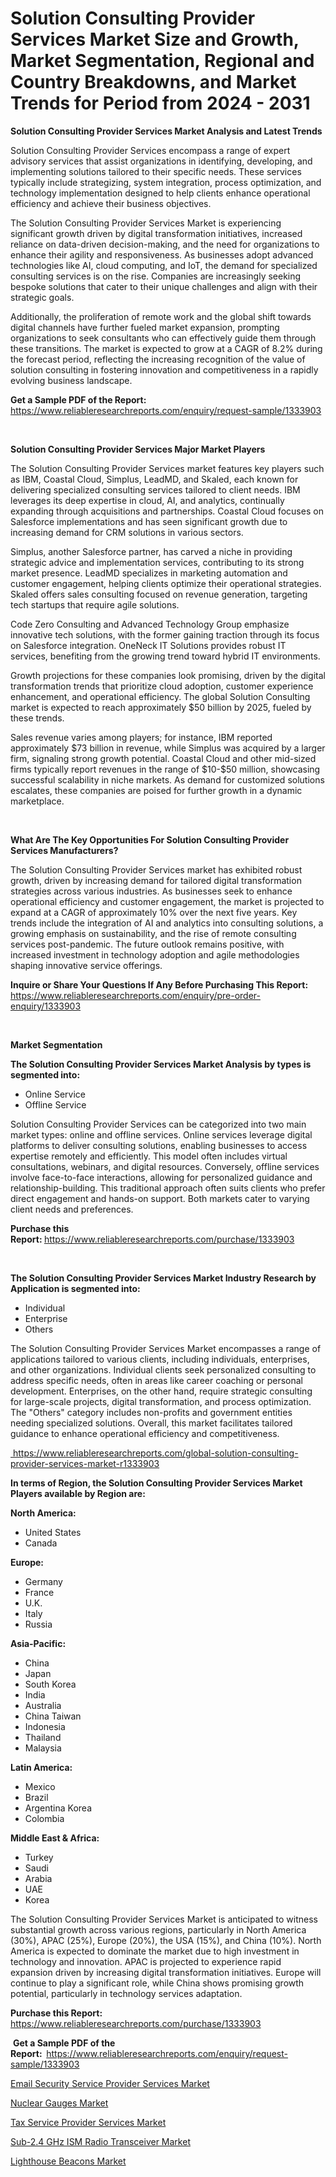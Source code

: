 <p><h1>Solution Consulting Provider Services Market Size and Growth, Market Segmentation, Regional and Country Breakdowns, and Market Trends for Period from 2024 -  2031</h1></p><p><strong>Solution Consulting Provider Services Market Analysis and Latest Trends</strong></p>
<p><p>Solution Consulting Provider Services encompass a range of expert advisory services that assist organizations in identifying, developing, and implementing solutions tailored to their specific needs. These services typically include strategizing, system integration, process optimization, and technology implementation designed to help clients enhance operational efficiency and achieve their business objectives.</p><p>The Solution Consulting Provider Services Market is experiencing significant growth driven by digital transformation initiatives, increased reliance on data-driven decision-making, and the need for organizations to enhance their agility and responsiveness. As businesses adopt advanced technologies like AI, cloud computing, and IoT, the demand for specialized consulting services is on the rise. Companies are increasingly seeking bespoke solutions that cater to their unique challenges and align with their strategic goals.</p><p>Additionally, the proliferation of remote work and the global shift towards digital channels have further fueled market expansion, prompting organizations to seek consultants who can effectively guide them through these transitions. The market is expected to grow at a CAGR of 8.2% during the forecast period, reflecting the increasing recognition of the value of solution consulting in fostering innovation and competitiveness in a rapidly evolving business landscape.</p></p>
<p><strong>Get a Sample PDF of the Report:&nbsp;</strong> <a href="https://www.reliableresearchreports.com/enquiry/request-sample/1333903?utm_campaign=36&utm_medium=2&utm_source=Github&utm_content=ia&utm_term=01102024&utm_id=solution-consulting-provider-services">https://www.reliableresearchreports.com/enquiry/request-sample/1333903</a></p>
<p>&nbsp;</p>
<p><strong>Solution Consulting Provider Services Major Market Players</strong></p>
<p><p>The Solution Consulting Provider Services market features key players such as IBM, Coastal Cloud, Simplus, LeadMD, and Skaled, each known for delivering specialized consulting services tailored to client needs. IBM leverages its deep expertise in cloud, AI, and analytics, continually expanding through acquisitions and partnerships. Coastal Cloud focuses on Salesforce implementations and has seen significant growth due to increasing demand for CRM solutions in various sectors.</p><p>Simplus, another Salesforce partner, has carved a niche in providing strategic advice and implementation services, contributing to its strong market presence. LeadMD specializes in marketing automation and customer engagement, helping clients optimize their operational strategies. Skaled offers sales consulting focused on revenue generation, targeting tech startups that require agile solutions.</p><p>Code Zero Consulting and Advanced Technology Group emphasize innovative tech solutions, with the former gaining traction through its focus on Salesforce integration. OneNeck IT Solutions provides robust IT services, benefiting from the growing trend toward hybrid IT environments.</p><p>Growth projections for these companies look promising, driven by the digital transformation trends that prioritize cloud adoption, customer experience enhancement, and operational efficiency. The global Solution Consulting market is expected to reach approximately $50 billion by 2025, fueled by these trends.</p><p>Sales revenue varies among players; for instance, IBM reported approximately $73 billion in revenue, while Simplus was acquired by a larger firm, signaling strong growth potential. Coastal Cloud and other mid-sized firms typically report revenues in the range of $10-$50 million, showcasing successful scalability in niche markets. As demand for customized solutions escalates, these companies are poised for further growth in a dynamic marketplace.</p></p>
<p>&nbsp;</p>
<p><strong>What Are The Key Opportunities For Solution Consulting Provider Services Manufacturers?</strong></p>
<p><p>The Solution Consulting Provider Services market has exhibited robust growth, driven by increasing demand for tailored digital transformation strategies across various industries. As businesses seek to enhance operational efficiency and customer engagement, the market is projected to expand at a CAGR of approximately 10% over the next five years. Key trends include the integration of AI and analytics into consulting solutions, a growing emphasis on sustainability, and the rise of remote consulting services post-pandemic. The future outlook remains positive, with increased investment in technology adoption and agile methodologies shaping innovative service offerings.</p></p>
<p><strong>Inquire or Share Your Questions If Any Before Purchasing This Report:</strong> <a href="https://www.reliableresearchreports.com/enquiry/pre-order-enquiry/1333903?utm_campaign=36&utm_medium=2&utm_source=Github&utm_content=ia&utm_term=01102024&utm_id=solution-consulting-provider-services">https://www.reliableresearchreports.com/enquiry/pre-order-enquiry/1333903</a></p>
<p>&nbsp;</p>
<p><strong>Market Segmentation</strong></p>
<p><strong>The Solution Consulting Provider Services Market Analysis by types is segmented into:</strong></p>
<p><ul><li>Online Service</li><li>Offline Service</li></ul></p>
<p><p>Solution Consulting Provider Services can be categorized into two main market types: online and offline services. Online services leverage digital platforms to deliver consulting solutions, enabling businesses to access expertise remotely and efficiently. This model often includes virtual consultations, webinars, and digital resources. Conversely, offline services involve face-to-face interactions, allowing for personalized guidance and relationship-building. This traditional approach often suits clients who prefer direct engagement and hands-on support. Both markets cater to varying client needs and preferences.</p></p>
<p><strong>Purchase this Report:&nbsp;</strong><a href="https://www.reliableresearchreports.com/purchase/1333903?utm_campaign=36&utm_medium=2&utm_source=Github&utm_content=ia&utm_term=01102024&utm_id=solution-consulting-provider-services">https://www.reliableresearchreports.com/purchase/1333903</a></p>
<p>&nbsp;</p>
<p><strong>The Solution Consulting Provider Services Market Industry Research by Application is segmented into:</strong></p>
<p><ul><li>Individual</li><li>Enterprise</li><li>Others</li></ul></p>
<p><p>The Solution Consulting Provider Services Market encompasses a range of applications tailored to various clients, including individuals, enterprises, and other organizations. Individual clients seek personalized consulting to address specific needs, often in areas like career coaching or personal development. Enterprises, on the other hand, require strategic consulting for large-scale projects, digital transformation, and process optimization. The "Others" category includes non-profits and government entities needing specialized solutions. Overall, this market facilitates tailored guidance to enhance operational efficiency and competitiveness.</p></p>
<p><a href="https://www.reliableresearchreports.com/global-solution-consulting-provider-services-market-r1333903?utm_campaign=36&utm_medium=2&utm_source=Github&utm_content=ia&utm_term=01102024&utm_id=solution-consulting-provider-services">&nbsp;https://www.reliableresearchreports.com/global-solution-consulting-provider-services-market-r1333903</a></p>
<p><strong>In terms of Region, the Solution Consulting Provider Services Market Players available by Region are:</strong></p>
<p>
    <p> <strong> North America: </strong>
        <ul>
            <li>United States</li>
            <li>Canada</li>
        </ul>
        </p> 
    <p> <strong> Europe: </strong>
        <ul>
            <li>Germany</li>
            <li>France</li>
            <li>U.K.</li>
            <li>Italy</li>
            <li>Russia</li>
        </ul>
        </p> 
    <p> <strong> Asia-Pacific: </strong>
        <ul>
            <li>China</li>
            <li>Japan</li>
            <li>South Korea</li>
            <li>India</li>
            <li>Australia</li>
            <li>China Taiwan</li>
            <li>Indonesia</li>
            <li>Thailand</li>
            <li>Malaysia</li>
        </ul>
        </p> 
    <p> <strong> Latin America: </strong>
        <ul>
            <li>Mexico</li>
            <li>Brazil</li>
            <li>Argentina Korea</li>
            <li>Colombia</li>
        </ul>
        </p> 
    <p> <strong> Middle East & Africa: </strong>
        <ul>
            <li>Turkey</li>
            <li>Saudi</li>
            <li>Arabia</li>
            <li>UAE</li>
            <li>Korea</li>
        </ul>
    </p>
    </p>
<p><p>The Solution Consulting Provider Services Market is anticipated to witness substantial growth across various regions, particularly in North America (30%), APAC (25%), Europe (20%), the USA (15%), and China (10%). North America is expected to dominate the market due to high investment in technology and innovation. APAC is projected to experience rapid expansion driven by increasing digital transformation initiatives. Europe will continue to play a significant role, while China shows promising growth potential, particularly in technology services adaptation.</p></p>
<p><strong>Purchase this Report: </strong><a href="https://www.reliableresearchreports.com/purchase/1333903?utm_campaign=36&utm_medium=2&utm_source=Github&utm_content=ia&utm_term=01102024&utm_id=solution-consulting-provider-services">https://www.reliableresearchreports.com/purchase/1333903</a></p>
<p>&nbsp;<strong>Get a Sample PDF of the Report:&nbsp;&nbsp;</strong><a href="https://www.reliableresearchreports.com/enquiry/request-sample/1333903?utm_campaign=36&utm_medium=2&utm_source=Github&utm_content=ia&utm_term=01102024&utm_id=solution-consulting-provider-services">https://www.reliableresearchreports.com/enquiry/request-sample/1333903</a></p>
<p><strong></strong></p>
<p><p><a href="https://github.com/SanjidaKhan901/Market-Research-Report-List-1/blob/main/email-security-service-provider-services-market.md?utm_campaign=36&utm_medium=2&utm_source=Github&utm_content=ia&utm_term=01102024&utm_id=solution-consulting-provider-services">Email Security Service Provider Services Market</a></p><p><a href="https://www.linkedin.com/pulse/nuclear-gauges-market-revolution-2024-2031-trends-shaping-sz6tf?utm_campaign=36&utm_medium=2&utm_source=Github&utm_content=ia&utm_term=01102024&utm_id=solution-consulting-provider-services">Nuclear Gauges Market</a></p><p><a href="https://github.com/AngelaWalsh696/Market-Research-Report-List-1/blob/main/tax-service-provider-services-market.md?utm_campaign=36&utm_medium=2&utm_source=Github&utm_content=ia&utm_term=01102024&utm_id=solution-consulting-provider-services">Tax Service Provider Services Market</a></p><p><a href="https://issuu.com/reportprime-2/docs/sub-24-ghz-ism-radio-transceiver-ma_0dc1f309925721?utm_campaign=36&utm_medium=2&utm_source=Github&utm_content=ia&utm_term=01102024&utm_id=solution-consulting-provider-services">Sub-2.4 GHz ISM Radio Transceiver Market</a></p><p><a href="https://www.linkedin.com/pulse/global-lighthouse-beacons-market-trends-innovations-forward-looking-msfmf?utm_campaign=36&utm_medium=2&utm_source=Github&utm_content=ia&utm_term=01102024&utm_id=solution-consulting-provider-services">Lighthouse Beacons Market</a></p></p>
